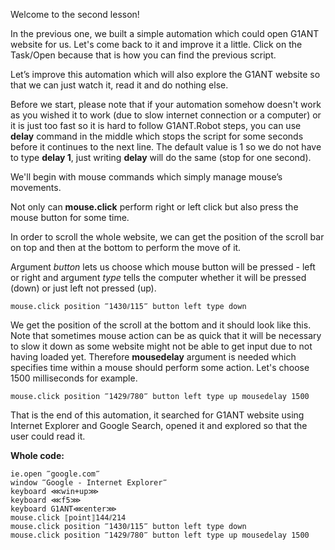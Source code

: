 Welcome to the second lesson!

In the previous one, we built a simple automation which could open G1ANT website for us. Let's come back to it and improve it a little. Click on the Task/Open because that is how you can find the previous script.

Let’s improve this automation which will also explore the G1ANT website so that we can just watch it, read it and do nothing else.

Before we start, please note that if your automation somehow doesn't work as you wished it to work (due to slow internet connection or a computer) or it is just too fast so it is hard to follow G1ANT.Robot steps, you can use **delay** command in the middle which stops the script for some seconds before it continues to the next line. The default value is 1 so we do not have to type **delay 1**, just writing **delay** will do the same (stop for one second).

We'll begin with mouse commands which simply manage mouse’s movements.

Not only can **mouse.click** perform right or left click but also press the mouse button for some time.

In order to scroll the whole website, we can get the position of the scroll bar on top and then at the bottom to perform the move of it.

Argument *button* lets us choose which mouse button will be pressed - left or right and argument *type* tells the computer whether it will be pressed (down) or just left not pressed (up).

```
mouse.click position ‴1430⫽115‴ button left type down
```

We get the position of the scroll at the bottom and it should look like this. Note that sometimes mouse action can be as quick that it will be necessary to slow it down as some website might not be able to get input due to not having loaded yet. Therefore **mousedelay** argument is needed which specifies time within a mouse should perform some action. Let's choose 1500 milliseconds for example.

```
mouse.click position ‴1429⫽780‴ button left type up mousedelay 1500
```

That is the end of this automation, it searched for G1ANT website using Internet Explorer and Google Search, opened it and explored so that the user could read it.

**Whole code:**
```
ie.open ‴google.com‴
window ‴Google - Internet Explorer‴
keyboard ⋘win+up⋙
keyboard ⋘f5⋙
keyboard G1ANT⋘enter⋙
mouse.click ⟦point⟧144⫽214
mouse.click position ‴1430⫽115‴ button left type down
mouse.click position ‴1429⫽780‴ button left type up mousedelay 1500
```
